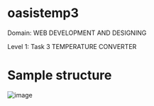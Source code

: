 # oasistemp3

Domain: WEB DEVELOPMENT AND DESIGNING

Level 1: Task 3 TEMPERATURE CONVERTER

# Sample structure

![image](https://github.com/user-attachments/assets/7fb537e5-9a2e-4e22-8794-4a98cff6ce1e)
